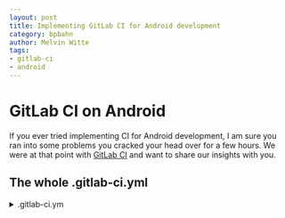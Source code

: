 ```yaml
---
layout: post
title: Implementing GitLab CI for Android development
category: bpbahn
author: Melvin Witte
tags:
- gitlab-ci
- android
---
```


# GitLab CI on Android
If you ever tried implementing CI for Android development, I am sure you ran into some problems you cracked your head over for a few hours. We were at that point with [GitLab CI](https://about.gitlab.com/geatures/gitlab-ci-cd) and want to share our insights with you.

<!-- more -->

## The whole .gitlab-ci.yml

<details><summary>.gitlab-ci.ym</summary>
```yml
image: openjdk:8-jdk

variables:
  GRADLE_OPTS: "-Dorg.gradle.daemon=false"
  ANDROID_COMPILE_SDK: "26"
  ANDROID_BUILD_TOOLS: "27.0.3"

before_script:
  - apt-get -q --yes update
  - apt-get -q --yes install lib32stdc++6 lib32z1
  - wget -q http://dl.google.com/android/repository/sdk-tools-linux-3859397.zip -O linux-sdk-tools.zip
  - mkdir linux-sdk-tools
  - unzip -q linux-sdk-tools.zip -d linux-sdk-tools
  - wget -q https://services.gradle.org/distributions/gradle-4.6-bin.zip -O gradle.zip
  - mkdir gradle
  - unzip -q gradle.zip -d gradle
  - chmod +x gradle/gradle-4.6/bin/gradle
  - mkdir linux-sdk-tools/licenses
  - printf "601085b94cd77f0b54ff86406957099ebe79c4d6" > linux-sdk-tools/licenses/android-googletv-license
  - printf "d56f5187479451eabf01fb78af6dfcb131a6481e" > linux-sdk-tools/licenses/android-sdk-license
  - printf "84831b9409646a918e30573bab4c9c91346d8abd" > linux-sdk-tools/licenses/android-sdk-preview-license
  - printf "33b6a2b64607f11b759f320ef9dff4ae5c47d97a" > linux-sdk-tools/licenses/android-gdk-license
  - printf "e9acab5b5fbb560a72cfaecce8946896ff6aab9d" > linux-sdk-tools/licenses/mips-android-sysimage-license
  - mkdir -p /root/.android
  - touch /root/.android/repositories.cfg
  - linux-sdk-tools/tools/bin/sdkmanager --update > update.log
  - linux-sdk-tools/tools/bin/sdkmanager "platforms;android-${ANDROID_COMPILE_SDK}" "build-tools;${ANDROID_BUILD_TOOLS}" "extras;google;m2repository" "extras;android;m2repository" > installPlatform.log
  - export ANDROID_HOME=$PWD/linux-sdk-tools
  - export PATH=$PATH:$PWD/linux-sdk-tools/platform-tools/

stages:
  - assemble
  - test
  - qa

buildApp:
  stage: assemble
  script:
    - cd android
    - ../gradle/gradle-4.6/bin/gradle assemble
  artifacts:
    paths:
      - android/app/build/outputs/

unitTests:
  stage: test
  dependencies:
    - buildApp
  script:
    - cd android
    - ../gradle/gradle-4.6/bin/gradle test
  artifacts:
    name: "report-unit-tests_${CI_PROJECT_NAME}_${CI_BUILD_REF_NAME}"
    when: on_failure
    expire_in: 4 days
    paths:
      - android/app/build/reports/tests/

instrumentalTests:
  stage: test
  dependencies:
    - buildApp
  tags:
    - do
  script:
    - cd android
    - chmod +x android-wait-for-emulator
    - ../linux-sdk-tools/tools/bin/sdkmanager "system-images;android-${ANDROID_COMPILE_SDK};google_apis;x86"
    - echo no | ../linux-sdk-tools/tools/bin/avdmanager create avd -n testAVD -k "system-images;android-${ANDROID_COMPILE_SDK};google_apis;x86"
    - ../linux-sdk-tools/tools/emulator -avd testAVD -no-audio -no-window &
    - ./android-wait-for-emulator
    - adb devices
    - adb shell settings put global window_animation_scale 0 &
    - adb shell settings put global transition_animation_scale 0 &
    - adb shell settings put global animator_duration_scale 0 &
    - adb shell input keyevent 82 &
    - ../gradle/gradle-4.6/bin/gradle connectedAndroidTest
    - adb emu kill
  artifacts:
    name: "report-instrumental-tests_${CI_PROJECT_NAME}_{CI_BUILD_REF_NAME}"
    when: on_failure
    expire_in: 4 days
    paths:
      - android/app/build/reports/androidTests/

lint:
  stage: qa
  dependencies:
    - buildApp
  script:
    - cd android
    - ../gradle/gradle-4.6/bin/gradle lint
  artifacts:
    name: "reports_${CI_PROJECT_NAME}_${CI_BUILD_REF_NAME}.html"
    expire_in: 4 days
    paths:
      - android/app/build/reports/
```
</details>

Lets break it down step by step. First of all the:

```yml
image: openjdk:8-jdk

variables:
  GRADLE_OPTS: "-Dorg.gradle.daemon=false"
  ANDROID_COMPILE_SDK: "26"
  ANDROID_BUILD_TOOLS: "27.0.3"
```

First of all we declare the image. We use ```openjdk:8-jdk```, since it has Java and the JDK we need installed. It has Ubuntu 16.04 as OS.

After that, we set a few variables. ```GRADLE_OPTS: "-Dorg.gradle.daemon=false"``` tells Gradle to not use the Gradle daemon in builds. The daemon is mainly used to cache some information between builds. Since GitLab CI uses fresh docker images at the start of every build to keep the build process isolated, there won't be a chance for Gradle to cache stuff. Then we define the target SDK for this build and which build tools to use. Defining them here as variables saves us work if we want to update them later on.

Let's take a look at the before_script section now. This is run before every job of this build:

```yml
before_script:
  - apt-get -q --yes update
  - apt-get -q --yes install lib32stdc++6 lib32z1
  - wget -q http://dl.google.com/android/repository/sdk-tools-linux-3859397.zip -O linux-sdk-tools.zip
  - mkdir linux-sdk-tools
  - unzip -q linux-sdk-tools.zip -d linux-sdk-tools
  - wget -q https://services.gradle.org/distributions/gradle-4.6-bin.zip -O gradle.zip
  - mkdir gradle
  - unzip -q gradle.zip -d gradle
  - chmod +x gradle/gradle-4.6/bin/gradle
  - mkdir linux-sdk-tools/licenses
  - printf "601085b94cd77f0b54ff86406957099ebe79c4d6" > linux-sdk-tools/licenses/android-googletv-license
  - printf "d56f5187479451eabf01fb78af6dfcb131a6481e" > linux-sdk-tools/licenses/android-sdk-license
  - printf "84831b9409646a918e30573bab4c9c91346d8abd" > linux-sdk-tools/licenses/android-sdk-preview-license
  - printf "33b6a2b64607f11b759f320ef9dff4ae5c47d97a" > linux-sdk-tools/licenses/android-gdk-license
  - printf "e9acab5b5fbb560a72cfaecce8946896ff6aab9d" > linux-sdk-tools/licenses/mips-android-sysimage-license
  - mkdir -p /root/.android
  - touch /root/.android/repositories.cfg
  - linux-sdk-tools/tools/bin/sdkmanager --update > update.log
  - linux-sdk-tools/tools/bin/sdkmanager "platforms;android-${ANDROID_COMPILE_SDK}" "build-tools;${ANDROID_BUILD_TOOLS}" "extras;google;m2repository" "extras;android;m2repository" > installPlatform.log
  - export ANDROID_HOME=$PWD/linux-sdk-tools
  - export PATH=$PATH:$PWD/linux-sdk-tools/platform-tools/
```
Lets break it down into smaller parts.

```yml
  - apt-get -q --yes update
  - apt-get -q --yes install lib32stdc++6 lib32z1
```

First of all, we update the system and install two packages, which are needed for the SDK tools to work.

```yml
- wget -q http://dl.google.com/android/repository/sdk-tools-linux-3859397.zip -O linux-sdk-tools.zip
- mkdir linux-sdk-tools
- unzip -q linux-sdk-tools.zip -d linux-sdk-tools
- wget -q https://services.gradle.org/distributions/gradle-4.6-bin.zip -O gradle.zip
- mkdir gradle
- unzip -q gradle.zip -d gradle
- chmod +x gradle/gradle-4.6/bin/gradle
- mkdir linux-sdk-tools/licenses
- printf "601085b94cd77f0b54ff86406957099ebe79c4d6" > linux-sdk-tools/licenses/android-googletv-license
- printf "d56f5187479451eabf01fb78af6dfcb131a6481e" > linux-sdk-tools/licenses/android-sdk-license
- printf "84831b9409646a918e30573bab4c9c91346d8abd" > linux-sdk-tools/licenses/android-sdk-preview-license
- printf "33b6a2b64607f11b759f320ef9dff4ae5c47d97a" > linux-sdk-tools/licenses/android-gdk-license
- printf "e9acab5b5fbb560a72cfaecce8946896ff6aab9d" > linux-sdk-tools/licenses/mips-android-sysimage-license

```

Then we download and unzip the SDK tools and Gradle 4.6 for later usage. The apt version of gradle is currently bugged and won't run the build correctly. We also accept the licenses for the SDKs. Without accepting the licenses, the sdkmanager won't download or update the SDKs. The actual licenses are copied from our local machine.

```yml

- mkdir -p /root/.android
- touch /root/.android/repositories.cfg
- linux-sdk-tools/tools/bin/sdkmanager --update > update.log
- linux-sdk-tools/tools/bin/sdkmanager "platforms;android-${ANDROID_COMPILE_SDK}" "build-tools;${ANDROID_BUILD_TOOLS}" "extras;google;m2repository" "extras;android;m2repository" > installPlatform.log
- export ANDROID_HOME=$PWD/linux-sdk-tools
- export PATH=$PATH:$PWD/linux-sdk-tools/platform-tools/
```

When updating, the sdkmanager will look for ~/.android/repositories.cfg. Since the docker image runs as a root, this file is located at /root/.android/repositories.cfg. We then update existing SDKs and install the platform and build tools for android.

```yml
stages:
  - assemble
  - test
  - qa
```

We got three stages so far, ```assemble```, ```test``` and ```qa```. While assembling, the apk is built. In the test stage we run unit and instrumental tests. The quality assurance stage currently only runs lint, but in the future we plan on using more Static Code Analysis tools like [FindBugs](https://findbugs.sourceforge.net/), [PMD](https://pmd.github.io/) or [Checkstyle](https://github.com/checkstyle/checkstyle).

```yml
buildApp:
  stage: assemble
  script:
    - cd android
    - ../gradle/gradle-4.6/bin/gradle assemble
  artifacts:
    paths:
      - android/app/build/outputs/
```

The only job in the ```assemble``` stage is ```buildApp```. It enters the android folder, because that is our root for the android project. We have some more things in the repository, that's why the android project is not at the root path. Then we basically just run ```gradle assemble``` to build the apk. Since android is the root for our android app, the output artifacts are at ```android/app/build/outputs/```. This will later on be used as dependency for the tests.

```yml
unitTests:
  stage: test
  dependencies:
    - buildApp
  script:
    - cd android
    - ../gradle/gradle-4.6/bin/gradle test
  artifacts:
    name: "report-unit-tests_${CI_PROJECT_NAME}_${CI_BUILD_REF_NAME}"
    when: on_failure
    expire_in: 4 days
    paths:
      - android/app/build/reports/tests/
```

The ```unitTests``` job runs all unit tests. It depends on the ```buildApp``` job's artifacts (which will be downloaded by this job and put in the same structure they were created previously). Similar to the previous job, it simply runs ```gradle test``` in the android project root. This job only uploads artifacts in case of failure, since that is the only case we need to look at them, and these reports will only be available for four days.

```yml
instrumentalTests:
  stage: test
  dependencies:
    - buildApp
  tags:
    - do
  script:
    - cd android
    - chmod +x android-wait-for-emulator
    - ../linux-sdk-tools/tools/bin/sdkmanager "system-images;android-${ANDROID_COMPILE_SDK};google_apis;x86"
    - echo no | ../linux-sdk-tools/tools/bin/avdmanager create avd -n testAVD -k "system-images;android-${ANDROID_COMPILE_SDK};google_apis;x86"
    - ../linux-sdk-tools/tools/emulator -avd testAVD -no-audio -no-window &
    - ./android-wait-for-emulator
    - adb devices
    - adb shell settings put global window_animation_scale 0 &
    - adb shell settings put global transition_animation_scale 0 &
    - adb shell settings put global animator_duration_scale 0 &
    - adb shell input keyevent 82 &
    - ../gradle/gradle-4.6/bin/gradle connectedAndroidTest
    - adb emu kill
  artifacts:
    name: "report-instrumental-tests_${CI_PROJECT_NAME}_{CI_BUILD_REF_NAME}"
    when: on_failure
    expire_in: 4 days
    paths:
      - android/app/build/reports/androidTests/
```

The `instrumentalTests` job is a bit more complicated. First of all, it should only run on shared runners that have the `do` tag. Since the instrumental tests run on emulator the docker image needs to support KVM hardware acceleration. The only shared runners supporting KVM are the `do` tagged runner. [android-wait-for-emulator](https://github.com/travis-ci/travis-cookbooks/blob/master/community-cookbooks/android-sdk/files/default/android-wait-for-emulator) is a script that waits for an emulator to be ready for usage. We then download the image for an x86 emulator with our target SDK and create and start an avd with that system image and wait until it has started. We then disable animations and transitions since those can interfere with instrumental tests. `keyevent 82` unlocks the device, after which we run `gradle connectedAndroidTest`. This gradle task is only available (check with gradle tasks) if you have an emulator running or a device connected. Then we kill the emulator. Since we only have one emulator running, we don't need to specify the device to kill. Else we would need to use `adb -s <device-id> emu kill` (device-id is not the same as the name we chose, testAVD. It can be looked up with adb devices). As with the unit tests, we upload the reports in case of failure, which expire after four days.

```yml
lint:
  stage: qa
  dependencies:
    - buildApp
  script:
    - cd android
    - ../gradle/gradle-4.6/bin/gradle lint
  artifacts:
    name: "reports_${CI_PROJECT_NAME}_${CI_BUILD_REF_NAME}.html"
    expire_in: 4 days
    paths:
      - android/app/build/reports/
```

This runs lint. Basically it runs `gradle lint` and uploads the reports. Since lint also has warnings that do not fail the build, we always want to have the report.

And that's all we have so far. The next steps we want to take are running the build with [caching](https://docs.gitlab.com/ee/ci/caching), as well as implementing more static code analysis tools and making them visible in the repository.
